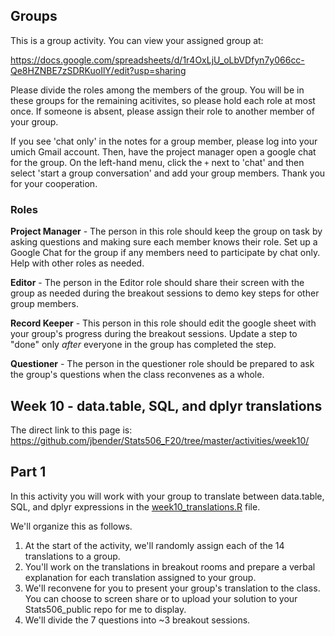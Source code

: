 ## Groups

This is a group activity. You can view your assigned group at:

https://docs.google.com/spreadsheets/d/1r4OxLjU_oLbVDfyn7y066cc-Qe8HZNBE7zSDRKuoIlY/edit?usp=sharing

Please divide the roles among the members of the group. You will be in these groups for
the remaining acitivites, so please hold each role at most once. If someone is absent, please
assign their role to another member of your group.

If you see 'chat only' in the notes for a group member, please log into 
your umich Gmail account.  Then, have the project manager open a google chat 
for the group.  On the left-hand menu, click the `+` next to
'chat' and then select 'start a group conversation' and add your group members.
Thank you for your cooperation.

### Roles

**Project Manager** - The person in this role should keep the group on task
by asking questions and making sure each member knows their role.
Set up a Google Chat for the group if any members need to participate by
chat only. Help with other roles as needed.

**Editor** - The person in the Editor role should share their screen with the
group as needed during the breakout sessions to demo key steps for other group
members. 

**Record Keeper** - This person in this role should edit the google sheet 
with your group's progress during the breakout sessions. Update a step to "done"
only *after* everyone in the group has completed the step.  

**Questioner** - The person in the questioner role should be prepared to ask the
group's questions when the class reconvenes as a whole. 

## Week 10 - data.table, SQL, and dplyr translations

The direct link to this page is:
https://github.com/jbender/Stats506_F20/tree/master/activities/week10/

## Part 1

In this activity you will work with your group to translate between data.table,
SQL, and dplyr expressions in the [week10_translations.R](./week10_translations.R)
file.

We'll organize this as follows.

1. At the start of the activity, we'll randomly assign each of the 14 translations
   to a group.  
1. You'll work on the translations in breakout rooms and prepare a verbal
   explanation for each translation assigned to your group. 
1. We'll reconvene for you to present your group's translation to the class.
   You can choose to screen share or to upload your solution to your Stats506_public
   repo for me to display.
1. We'll divide the 7 questions into ~3 breakout sessions.












